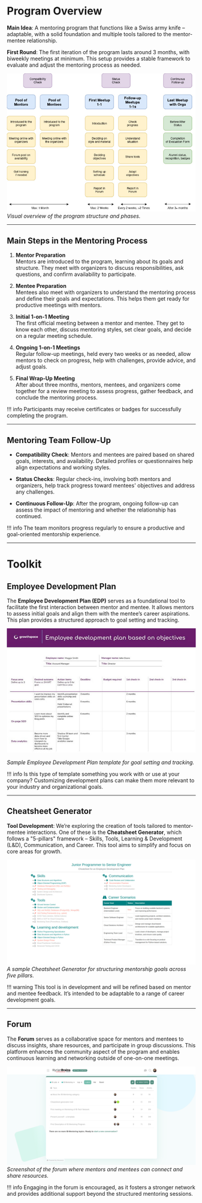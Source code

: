 
# Program Overview

**Main Idea**: A mentoring program that functions like a Swiss army knife – adaptable, with a solid foundation and multiple tools tailored to the mentor-mentee relationship.

**First Round**: The first iteration of the program lasts around 3 months, with biweekly meetings at minimum. This setup provides a stable framework to evaluate and adjust the mentoring process as needed.

![Overview](./assets/imgs/overview.jpeg)
*Visual overview of the program structure and phases.*

---

## Main Steps in the Mentoring Process

1. **Mentor Preparation**  
   Mentors are introduced to the program, learning about its goals and structure. They meet with organizers to discuss responsibilities, ask questions, and confirm availability to participate.

2. **Mentee Preparation**  
   Mentees also meet with organizers to understand the mentoring process and define their goals and expectations. This helps them get ready for productive meetings with mentors.

3. **Initial 1-on-1 Meeting**  
   The first official meeting between a mentor and mentee. They get to know each other, discuss mentoring styles, set clear goals, and decide on a regular meeting schedule.

4. **Ongoing 1-on-1 Meetings**  
   Regular follow-up meetings, held every two weeks or as needed, allow mentors to check on progress, help with challenges, provide advice, and adjust goals.

5. **Final Wrap-Up Meeting**  
   After about three months, mentors, mentees, and organizers come together for a review meeting to assess progress, gather feedback, and conclude the mentoring process. 

!!! info
    Participants may receive certificates or badges for successfully completing the program.

---

## Mentoring Team Follow-Up

- **Compatibility Check**: Mentors and mentees are paired based on shared goals, interests, and availability. Detailed profiles or questionnaires help align expectations and working styles.
  
- **Status Checks**: Regular check-ins, involving both mentors and organizers, help track progress toward mentees' objectives and address any challenges.

- **Continuous Follow-Up**: After the program, ongoing follow-up can assess the impact of mentoring and whether the relationship has continued.

!!! info
    The team monitors progress regularly to ensure a productive and goal-oriented mentorship experience.

---

# Toolkit

## Employee Development Plan

The **Employee Development Plan (EDP)** serves as a foundational tool to facilitate the first interaction between mentor and mentee. It allows mentors to assess initial goals and align them with the mentee’s career aspirations. This plan provides a structured approach to goal setting and tracking.

![Employee Development Plan](./assets/imgs/employee_development_plan.jpeg)

*Sample Employee Development Plan template for goal setting and tracking.*

!!! info
    Is this type of template something you work with or use at your company? Customizing development plans can make them more relevant to your industry and organizational goals.

---

## Cheatsheet Generator

**Tool Development**: We’re exploring the creation of tools tailored to mentor-mentee interactions. One of these is the **Cheatsheet Generator**, which follows a "5-pillars" framework – Skills, Tools, Learning & Development (L&D), Communication, and Career. This tool aims to simplify and focus on core areas for growth.

![Cheatsheet Generator](./assets/imgs/cheatsheet_generator.jpeg)
*A sample Cheatsheet Generator for structuring mentorship goals across five pillars.*

!!! warning
    This tool is in development and will be refined based on mentor and mentee feedback. It’s intended to be adaptable to a range of career development goals.

---

## Forum

The **Forum** serves as a collaborative space for mentors and mentees to discuss insights, share resources, and participate in group discussions. This platform enhances the community aspect of the program and enables continuous learning and networking outside of one-on-one meetings.

![Forum](./assets/imgs/forum.png)
*Screenshot of the forum where mentors and mentees can connect and share resources.*

!!! info
    Engaging in the forum is encouraged, as it fosters a stronger network and provides additional support beyond the structured mentoring sessions.
